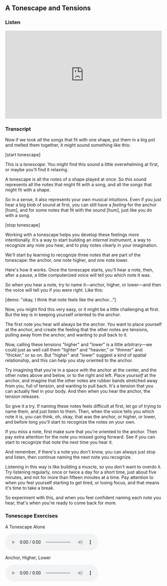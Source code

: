 ## A Tonescape and Tensions



### Listen

<style>
.embed-container {
    position: relative;
    padding-bottom: 56.25%;
    height: 0;
    overflow: hidden;
    max-width: 100%;
  }
  iframe{
    position: absolute;
    top: 0;
    left: 0;
    width: 100%;
    height: 100%;
  }
</style>
<div class='embed-container'>
  <iframe src='https://www.youtube.com/embed/9JgYHum55hI?rel=0' frameborder='0' allowfullscreen></iframe>
</div>



### Transcript

Now if we took *all* the songs that fit with one shape, put them in a big pot and melted them together, it might sound something like this:

[start tonescape]

This is a *tonescape*. You might find this sound a little overwhelming at first, or maybe you'll find it relaxing.

A tonescape is all the notes of a shape played at once. So this sound represents all the notes that might fit with a song, and all the songs that might fit with a shape.

So in a sense, it also represents your own musical intuitions. Even if you just hear a big blob of sound at first, you can still have a *feeling* for the anchor [hum], and for some notes that fit with the sound [hum], just like you do with a song.

[stop tonescape]

Working with a tonescape helps you develop these feelings more intentionally. It's a way to start building an *internal instrument*, a way to recognize any note you hear, and to play notes clearly in your imagination.

We'll start by learning to recognize three notes that are part of the tonescape: the anchor, one note higher, and one note lower.

Here's how it works. Once the tonescape starts, you'll hear a note, then, after a pause, a little computerized voice will tell you which note it was. 

So when you hear a note, try to name it&mdash;anchor, higher, or lower&mdash;and then the voice will tell you if you were right. Like this:

 [demo: "okay, I think that note feels like the anchor..."] 

Now, you might find this very easy, or it might be a little challenging at first. But the key is in keeping yourself oriented to the anchor. 

The first note you hear will always be the anchor. You want to place yourself at the anchor, and create the feeling that the other notes are tensions, pulling away from the anchor, and wanting to pull back to it.

Now, calling these tensions "higher" and "lower" is a little arbitrary&mdash;we could just as well call them "lighter" and "heavier," or "thinner" and "thicker," or so on. But "higher" and "lower" suggest a kind of spatial relationship, and this can help you stay oriented to the anchor.

Try imagining that you're in a space with the anchor at the center, and the other notes above and below, or to the right and left. Place *yourself* at the anchor, and imagine that the other notes are rubber bands stretched away from you, full of tension, and wanting to pull back. It's a tension that you can actually feel in your body. And then when you hear the anchor, the tension releases.

So give it a try. If naming these notes feels difficult at first, let go of trying to name them, and just listen to them. Then, when the voice tells you which note it is, you can think, oh, okay, that was the anchor, or higher, or lower, and before long you'll start to recognize the notes on your own.

If you miss a note, first make sure that you're oriented to the anchor. Then pay extra attention for the note you missed going forward. See if you can start to recognize that note the next time you hear it. 

And remember, if there's a note you don't know, you can always just stop and listen, then continue naming the next note you recognize.

Listening in this way is like building a muscle, so you don't want to overdo it. Try listening regularly, once or twice a day for a short time, just about five minutes, and not for more than fifteen minutes at a time. Pay attention to when you feel yourself starting to get tired, or losing focus, and that means it's time to take a break.

So experiment with this, and when you feel confident naming each note you hear, that's when you're ready to come back for more.



### Tonescape Exercises

A Tonescape Alone

<audio controls src="../media/group_1_neutral.mp3"></audio>



Anchor, Higher, Lower

<audio controls src="../media/tonescapes_1.mp3"></audio>

